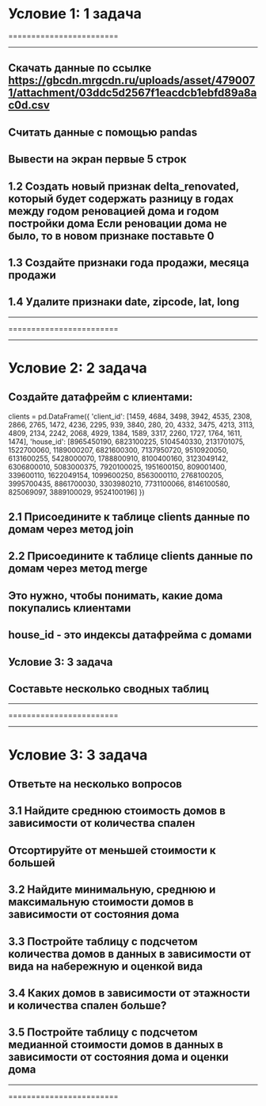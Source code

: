 # Условие 1: 1 задача
========================
***
## Скачать данные по ссылке https://gbcdn.mrgcdn.ru/uploads/asset/4790071/attachment/03ddc5d2567f1eacdcb1ebfd89a8ac0d.csv
## Считать данные с помощью pandas
## Вывести на экран первые 5 строк

## 1.2 Создать новый признак delta_renovated, который будет содержать разницу в годах между годом реновацией дома и годом постройки дома Если реновации дома не было, то в новом признаке поставьте 0
## 1.3 Создайте признаки года продажи, месяца продажи
## 1.4 Удалите признаки date, zipcode, lat, long

***
========================
***
# Условие 2: 2 задача
## Создайте датафрейм с клиентами:
clients = pd.DataFrame({
'client_id': [1459, 4684, 3498, 3942, 4535, 2308, 2866, 2765, 1472, 4236, 2295,
939, 3840, 280, 20, 4332, 3475, 4213, 3113, 4809, 2134, 2242,
2068, 4929, 1384, 1589, 3317, 2260, 1727, 1764, 1611, 1474],
'house_id': [8965450190, 6823100225, 5104540330, 2131701075, 1522700060,
1189000207, 6821600300, 7137950720, 9510920050, 6131600255,
5428000070, 1788800910, 8100400160, 3123049142, 6306800010,
5083000375, 7920100025, 1951600150, 809001400, 339600110,
1622049154, 1099600250, 8563000110, 2768100205, 3995700435,
8861700030, 3303980210, 7731100066, 8146100580, 825069097,
3889100029, 9524100196]
})

## 2.1 Присоедините к таблице clients данные по домам через метод join
## 2.2 Присоедините к таблице clients данные по домам через метод merge
## Это нужно, чтобы понимать, какие дома покупались клиентами
## house_id - это индексы датафрейма с домами
## Условие 3: 3 задача
## Составьте несколько сводных таблиц
***
========================
***
# Условие 3: 3 задача
## Ответьте на несколько вопросов
## 3.1 Найдите среднюю стоимость домов в зависимости от количества спален
## Отсортируйте от меньшей стоимости к большей
## 3.2 Найдите минимальную, среднюю и максимальную стоимости домов в зависимости от состояния дома
## 3.3 Постройте таблицу с подсчетом количества домов в данных в зависимости от вида на набережную и оценкой вида
## 3.4 Каких домов в зависимости от этажности и количества спален больше?
## 3.5 Постройте таблицу с подсчетом медианной стоимости домов в данных в зависимости от состояния дома и оценки дома
***
========================
